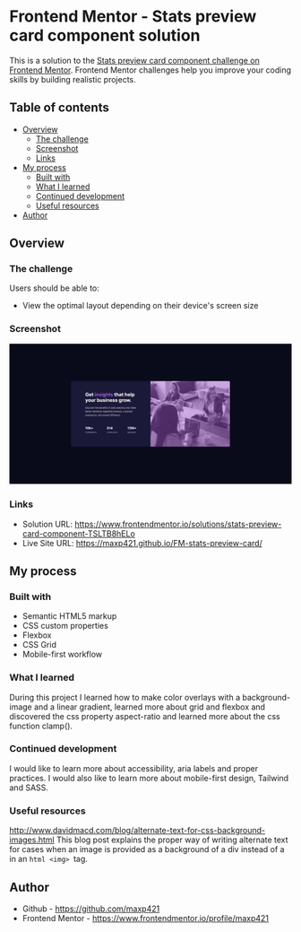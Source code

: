 # Frontend Mentor - Stats preview card component solution

This is a solution to the [Stats preview card component challenge on Frontend Mentor](https://www.frontendmentor.io/challenges/stats-preview-card-component-8JqbgoU62). Frontend Mentor challenges help you improve your coding skills by building realistic projects. 

## Table of contents

- [Overview](#overview)
  - [The challenge](#the-challenge)
  - [Screenshot](#screenshot)
  - [Links](#links)
- [My process](#my-process)
  - [Built with](#built-with)
  - [What I learned](#what-i-learned)
  - [Continued development](#continued-development)
  - [Useful resources](#useful-resources)
- [Author](#author)

## Overview

### The challenge

Users should be able to:

- View the optimal layout depending on their device's screen size

### Screenshot

![](./screenshot.png)

### Links

- Solution URL: https://www.frontendmentor.io/solutions/stats-preview-card-component-TSLTB8hELo
- Live Site URL: https://maxp421.github.io/FM-stats-preview-card/

## My process

### Built with

- Semantic HTML5 markup
- CSS custom properties
- Flexbox
- CSS Grid
- Mobile-first workflow

### What I learned

During this project I learned how to make color overlays with a background-image and a linear gradient, learned more about grid and flexbox and discovered the css property aspect-ratio and learned more about the css function clamp(). 

### Continued development

I would like to learn more about accessibility, aria labels and proper practices. I would also like to learn more about mobile-first design, Tailwind and SASS.

### Useful resources

http://www.davidmacd.com/blog/alternate-text-for-css-background-images.html
This blog post explains the proper way of writing alternate text for cases when an image is provided as a background of a div instead of a in an ```html <img> ```tag.

## Author
- Github - https://github.com/maxp421
- Frontend Mentor - https://www.frontendmentor.io/profile/maxp421
